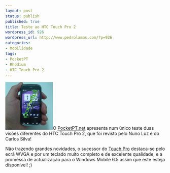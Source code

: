 ```yaml
---
layout: post
status: publish
published: true
title: Teste ao HTC Touch Pro 2
wordpress_id: 926
wordpress_url: http://www.pedrolamas.com/?p=926
categories:
- Mobilidade
tags:
- PocketPT
- Rhodium
- HTC Touch Pro 2
---
```

[![HTC Touch Pro 2](wp-content/uploads/2009/09/HTC-Touch-Pro-2.jpg "HTC Touch Pro 2")](http://www.pocketpt.net/forum/index.php?showtopic=29488)O [PocketPT.net](http://www.pocketpt.net) apresenta num único teste duas visões diferentes do HTC Touch Pro 2, que foi revisto pelo Nuno Luz e do Carlos Silva!

Não trazendo grandes novidades, o sucessor do [Touch Pro](tag/htc-touch-pro/) destaca-se pelo ecrã WVGA e por um teclado muito completo e de excelente qualidade, e a promessa de actualização para o Windows Mobile 6.5 assim que este esteja disponível! ;)
